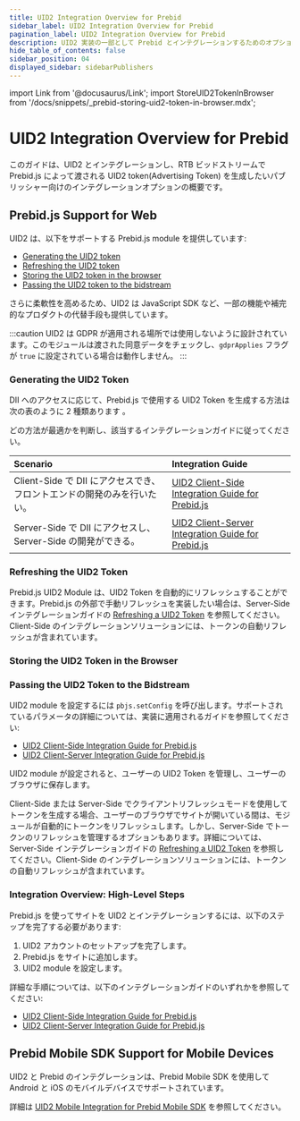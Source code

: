 ```yaml
---
title: UID2 Integration Overview for Prebid
sidebar_label: UID2 Integration Overview for Prebid
pagination_label: UID2 Integration Overview for Prebid
description: UID2 実装の一部として Prebid とインテグレーションするためのオプションの概要。
hide_table_of_contents: false
sidebar_position: 04
displayed_sidebar: sidebarPublishers
---
```


import Link from '@docusaurus/Link';
import StoreUID2TokenInBrowser from '/docs/snippets/_prebid-storing-uid2-token-in-browser.mdx';

# UID2 Integration Overview for Prebid

このガイドは、UID2 とインテグレーションし、RTB <Link href="../ref-info/glossary-uid#gl-bidstream">ビッドストリーム</Link>で Prebid.js によって渡される <Link href="../ref-info/glossary-uid#gl-uid2-token">UID2 token</Link>(Advertising Token) を生成したいパブリッシャー向けのインテグレーションオプションの概要です。

## Prebid.js Support for Web

UID2 は、以下をサポートする Prebid.js module を提供しています:

- [Generating the UID2 token](#generating-the-uid2-token)
- [Refreshing the UID2 token](#refreshing-the-uid2-token)
- [Storing the UID2 token in the browser](#storing-the-uid2-token-in-the-browser)
- [Passing the UID2 token to the bidstream](#passing-the-uid2-token-to-the-bidstream)

さらに柔軟性を高めるため、UID2 は JavaScript SDK など、一部の機能や補完的なプロダクトの代替手段も提供しています。

:::caution
UID2 は GDPR が適用される場所では使用しないように設計されています。このモジュールは渡された同意データをチェックし、`gdprApplies` フラグが `true` に設定されている場合は動作しません。
:::

### Generating the UID2 Token

DII へのアクセスに応じて、Prebid.js で使用する UID2 Token を生成する方法は次の表のように 2 種類あります 。

どの方法が最適かを判断し、該当するインテグレーションガイドに従ってください。

| Scenario | Integration Guide |
| :--- | :--- |
| Client-Side で DII にアクセスでき、フロントエンドの開発のみを行いたい。 | [UID2 Client-Side Integration Guide for Prebid.js](integration-prebid-client-side.md) |
| Server-Side で DII にアクセスし、Server-Side の開発ができる。 | [UID2 Client-Server Integration Guide for Prebid.js](integration-prebid-client-server.md) |

### Refreshing the UID2 Token

Prebid.js UID2 Module は、UID2 Token を自動的にリフレッシュすることができます。Prebid.js の外部で手動リフレッシュを実装したい場合は、Server-Side インテグレーションガイドの [Refreshing a UID2 Token](integration-prebid-client-server.md#refreshing-a-uid2-token) を参照してください。Client-Side のインテグレーションソリューションには、トークンの自動リフレッシュが含まれています。

### Storing the UID2 Token in the Browser

<StoreUID2TokenInBrowser />

### Passing the UID2 Token to the Bidstream

UID2 module を設定するには `pbjs.setConfig` を呼び出します。サポートされているパラメータの詳細については、実装に適用されるガイドを参照してください:

- [UID2 Client-Side Integration Guide for Prebid.js](integration-prebid-client-side.md)
- [UID2 Client-Server Integration Guide for Prebid.js](integration-prebid-client-server.md)

UID2 module が設定されると、ユーザーの UID2 Token を管理し、ユーザーのブラウザに保存します。

Client-Side または Server-Side でクライアントリフレッシュモードを使用してトークンを生成する場合、ユーザーのブラウザでサイトが開いている間は、モジュールが自動的にトークンをリフレッシュします。しかし、Server-Side でトークンのリフレッシュを管理するオプションもあります。詳細については、Server-Side インテグレーションガイドの [Refreshing a UID2 Token](integration-prebid-client-server.md#refreshing-a-uid2-token) を参照してください。Client-Side のインテグレーションソリューションには、トークンの自動リフレッシュが含まれています。

### Integration Overview: High-Level Steps

Prebid.js を使ってサイトを UID2 とインテグレーションするには、以下のステップを完了する必要があります:

1. UID2 アカウントのセットアップを完了します。
1. Prebid.js をサイトに追加します。
1. UID2 module を設定します。

詳細な手順については、以下のインテグレーションガイドのいずれかを参照してください:

- [UID2 Client-Side Integration Guide for Prebid.js](integration-prebid-client-side.md)
- [UID2 Client-Server Integration Guide for Prebid.js](integration-prebid-client-server.md)

## Prebid Mobile SDK Support for Mobile Devices

UID2 と Prebid のインテグレーションは、Prebid Mobile SDK を使用して Android と iOS のモバイルデバイスでサポートされています。

詳細は [UID2 Mobile Integration for Prebid Mobile SDK](integration-prebid-mobile-summary.md) を参照してください。
